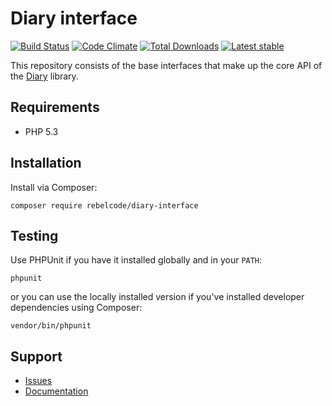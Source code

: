 # Diary interface

[![Build Status](https://travis-ci.org/RebelCodecom/diary-interface.svg?branch=master)](https://travis-ci.org/RebelCodecom/diary-interface)
[![Code Climate](https://codeclimate.com/github/RebelCodecom/diary-interface/badges/gpa.svg)](https://codeclimate.com/github/RebelCodecom/diary-interface)
[![Total Downloads](https://poser.pugx.org/rebelcode/diary-interface/downloads)](https://packagist.org/packages/rebelcode/diary-interface)
[![Latest stable](https://img.shields.io/packagist/v/rebelcode/diary-interface.svg?style=flat-square)](https://packagist.org/packages/rebelcode/diary-interface)

This repository consists of the base interfaces that make up the core API of the [Diary][1] library.

## Requirements

* PHP 5.3

## Installation

Install via Composer:

```
composer require rebelcode/diary-interface
```

## Testing

Use PHPUnit if you have it installed globally and in your `PATH`:

```
phpunit
```

or you can use the locally installed version if you've installed developer dependencies using Composer:

```
vendor/bin/phpunit
```

## Support

* [Issues][2]
* [Documentation][3]

[1]: https://github.com/RebelCodecom/diary
[2]: https://github.com/RebelCodecom/diary-interface/issues
[3]: https://github.com/RebelCodecom/diary-interface/wiki
